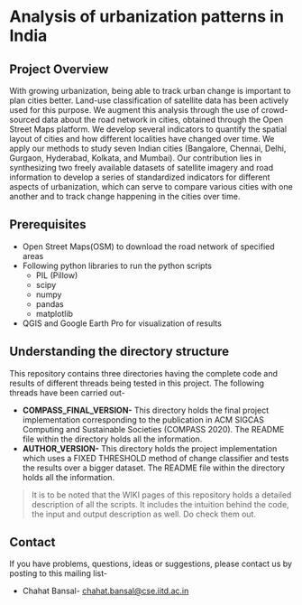 # Analysis of urbanization patterns in India

## Project Overview
With growing urbanization, being able to track urban change is important to plan cities better. Land-use classification of satellite data has been actively used for this purpose. We augment this analysis through the use of crowd-sourced data about the road network in cities, obtained through the Open Street Maps platform. We develop several indicators to quantify the spatial layout of cities and how different localities have changed over time. We apply our methods to study seven Indian cities (Bangalore, Chennai, Delhi, Gurgaon, Hyderabad, Kolkata, and Mumbai). Our contribution lies in synthesizing two freely available datasets of satellite imagery and road information to develop a series of standardized indicators for different aspects of urbanization, which can serve to compare various cities with one another and to track change happening in the cities over time.   

## Prerequisites
* Open Street Maps(OSM) to download the road network of specified areas
* Following python libraries to run the python scripts
    * PIL (Pillow)
    * scipy
    * numpy
    * pandas
    * matplotlib
* QGIS and Google Earth Pro for visualization of results

## Understanding the directory structure
This repository contains three directories having the complete code and results of different threads being tested in this project. The following threads have been carried out-
* **COMPASS_FINAL_VERSION-** This directory holds the final project implementation corresponding to the publication in ACM SIGCAS Computing and Sustainable Societies (COMPASS 2020). The README file within the directory holds all the information.
* **AUTHOR_VERSION-** This directory holds the project implementation which uses a FIXED THRESHOLD method of change classifier and tests the results over a bigger dataset. The README file within the directory holds all the information.

> It is to be noted that the WIKI pages of this repository holds a detailed description of all the scripts. It includes the intuition behind the code, the input and output description as well. Do check them out.

## Contact
If you have problems, questions, ideas or suggestions, please contact us by posting to this mailing list-
* Chahat Bansal- chahat.bansal@cse.iitd.ac.in



